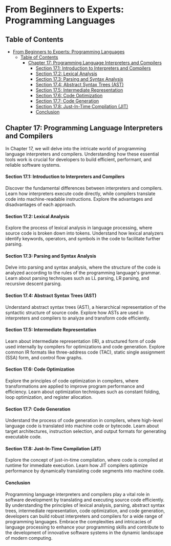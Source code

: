 # From Beginners to Experts: Programming Languages

## Table of Contents

- [From Beginners to Experts: Programming Languages](#from-beginners-to-experts-programming-languages)
  - [Table of Contents](#table-of-contents)
    - [Chapter 17: Programming Language Interpreters and Compilers](#chapter-17-programming-language-interpreters-and-compilers)
      - [Section 17.1: Introduction to Interpreters and Compilers](#section-171-introduction-to-interpreters-and-compilers)
      - [Section 17.2: Lexical Analysis](#section-172-lexical-analysis)
      - [Section 17.3: Parsing and Syntax Analysis](#section-173-parsing-and-syntax-analysis)
      - [Section 17.4: Abstract Syntax Trees (AST)](#section-174-abstract-syntax-trees-ast)
      - [Section 17.5: Intermediate Representation](#section-175-intermediate-representation)
      - [Section 17.6: Code Optimization](#section-176-code-optimization)
      - [Section 17.7: Code Generation](#section-177-code-generation)
      - [Section 17.8: Just-In-Time Compilation (JIT)](#section-178-just-in-time-compilation-jit)
      - [Conclusion](#conclusion)

## Chapter 17: Programming Language Interpreters and Compilers

In Chapter 17, we will delve into the intricate world of programming language interpreters and compilers. Understanding how these essential tools work is crucial for developers to build efficient, performant, and reliable software systems.

#### Section 17.1: Introduction to Interpreters and Compilers

Discover the fundamental differences between interpreters and compilers. Learn how interpreters execute code directly, while compilers translate code into machine-readable instructions. Explore the advantages and disadvantages of each approach.

#### Section 17.2: Lexical Analysis

Explore the process of lexical analysis in language processing, where source code is broken down into tokens. Understand how lexical analyzers identify keywords, operators, and symbols in the code to facilitate further parsing.

#### Section 17.3: Parsing and Syntax Analysis

Delve into parsing and syntax analysis, where the structure of the code is analyzed according to the rules of the programming language's grammar. Learn about parsing techniques such as LL parsing, LR parsing, and recursive descent parsing.

#### Section 17.4: Abstract Syntax Trees (AST)

Understand abstract syntax trees (AST), a hierarchical representation of the syntactic structure of source code. Explore how ASTs are used in interpreters and compilers to analyze and transform code efficiently.

#### Section 17.5: Intermediate Representation

Learn about intermediate representation (IR), a structured form of code used internally by compilers for optimizations and code generation. Explore common IR formats like three-address code (TAC), static single assignment (SSA) form, and control flow graphs.

#### Section 17.6: Code Optimization

Explore the principles of code optimization in compilers, where transformations are applied to improve program performance and efficiency. Learn about optimization techniques such as constant folding, loop optimization, and register allocation.

#### Section 17.7: Code Generation

Understand the process of code generation in compilers, where high-level language code is translated into machine code or bytecode. Learn about target architectures, instruction selection, and output formats for generating executable code.

#### Section 17.8: Just-In-Time Compilation (JIT)

Explore the concept of just-in-time compilation, where code is compiled at runtime for immediate execution. Learn how JIT compilers optimize performance by dynamically translating code segments into machine code.

#### Conclusion

Programming language interpreters and compilers play a vital role in software development by translating and executing source code efficiently. By understanding the principles of lexical analysis, parsing, abstract syntax trees, intermediate representation, code optimization, and code generation, developers can build robust interpreters and compilers for a wide range of programming languages. Embrace the complexities and intricacies of language processing to enhance your programming skills and contribute to the development of innovative software systems in the dynamic landscape of modern computing.